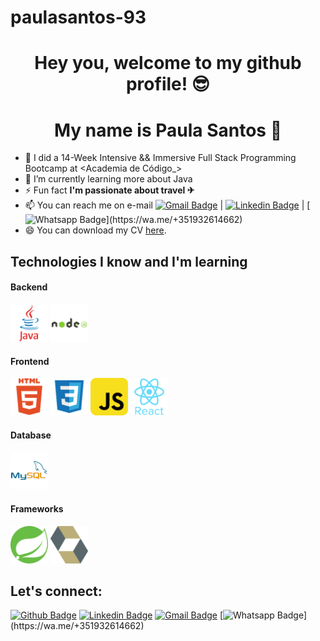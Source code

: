 # paulasantos-93
<p align="center">
  <h1 align="center">  Hey you, welcome to my github profile! 😎</h1>
  <h1 align="center">  My name is Paula Santos 🤩</h1> 
</p>

- 🔭 I did a 14-Week Intensive && Immersive Full Stack Programming Bootcamp at <Academia de Código_>
- 🌱 I’m currently learning more about Java
- ⚡ Fun fact **I'm passionate about travel ✈**
- 📫 You can reach me on e-mail [![Gmail Badge](https://img.shields.io/badge/-Gmail-c14438?style=flat-square&logo=Gmail&logoColor=white&link=mailto:nada.geral@gmail.com)](mailto:paulasantos_risa@hotmail.com) | [![Linkedin Badge](https://img.shields.io/badge/-LinkedIn-blue?style=flat-square&logo=Linkedin&logoColor=white&link=https://www.linkedin.com/in/paularibeirosantos/)](https://www.linkedin.com/in/paularibeirosantos/) | [![Whatsapp Badge](https://img.shields.io/static/v1?message=Whatsapp&logo=whatsapp&label=&color=25D366&logoColor=white&labelColor=&style=for-the-badge")](https://wa.me/+351932614662)
- 😄 You can download my CV [here](https://github.com/paulasantos-93/PaulaSantos/blob/18f8cd39fad45f99bb6cbb6878a8b420aace8075/CV%20PAULA%20SANTOS.pdf "here").


## Technologies I know and I'm learning
#### Backend
<p align="left">
<img src="https://github.com/paulasantos-93/PaulaSantos/blob/aa48d7850ed148f322aef137548c8226e5774e54/java-original.svg" alt="java" width="60" height="60"/>
<img src="https://github.com/paulasantos-93/PaulaSantos/blob/aa48d7850ed148f322aef137548c8226e5774e54/nodejs-original-wordmark.svg" alt="nodejs" width="60" height="60"/>

</p>

#### Frontend
<p align="left">
<img src="https://github.com/paulasantos-93/PaulaSantos/blob/aa48d7850ed148f322aef137548c8226e5774e54/html5-original-wordmark.svg" alt="html5" width="60" height="60"/>
<img src="https://github.com/paulasantos-93/PaulaSantos/blob/aa48d7850ed148f322aef137548c8226e5774e54/css3-original-wordmark.svg" alt="css3" width="60" height="60"/>
<img src="https://github.com/paulasantos-93/PaulaSantos/blob/aa48d7850ed148f322aef137548c8226e5774e54/javascript-original.svg" alt="javascript" width="60" height="60"/>
<img src="https://github.com/paulasantos-93/PaulaSantos/blob/aa48d7850ed148f322aef137548c8226e5774e54/react-original-wordmark.svg" alt="react" width="60" height="60"/>

</p>

#### Database
<p align="left">
<img src="https://github.com/paulasantos-93/PaulaSantos/blob/aa48d7850ed148f322aef137548c8226e5774e54/mysql_original_wordmark.svg" alt="mysql" width="60" height="60"/>
</p>

#### Frameworks
<p align="left">
<img src="https://github.com/paulasantos-93/PaulaSantos/blob/aa48d7850ed148f322aef137548c8226e5774e54/springio-icon.svg" alt="spring" width="60" height="60"/>
<img src="https://github.com/paulasantos-93/PaulaSantos/blob/71e9fba2ebc6001c83b2114697cd9a4c6bc5c8bb/hibernate.svg" alt="hibernate" width="60" height="60"/>
</p>


## Let's connect:
[![Github Badge](https://img.shields.io/badge/-Github-000?style=flat-square&logo=Github&logoColor=white&link=https://github.com/Drete457)](https://github.com/paulasantos-93)
[![Linkedin Badge](https://img.shields.io/badge/-LinkedIn-blue?style=flat-square&logo=Linkedin&logoColor=white&link=https://www.linkedin.com/in/filipeantoniomota/)](https://www.linkedin.com/in/paularibeirosantos/)
[![Gmail Badge](https://img.shields.io/badge/-Gmail-c14438?style=flat-square&logo=Gmail&logoColor=white&link=mailto:nada.geral@gmail.com)](mailto:paulasantos_risa@hotmail.com)
[![Whatsapp Badge](https://img.shields.io/static/v1?message=Whatsapp&logo=whatsapp&label=&color=25D366&logoColor=white&labelColor=&style=for-the-badge")](https://wa.me/+351932614662)
